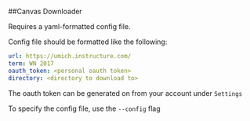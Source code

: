 ##Canvas Downloader

Requires a yaml-formatted config file.

Config file should be formatted like the following:
```yaml
url: https://umich.instructure.com/
term: WN 2017
oauth_token: <personal oauth token>
directory: <directory to download to>
```

The oauth token can be generated on from your account under `Settings`

To specify the config file, use the `--config` flag
